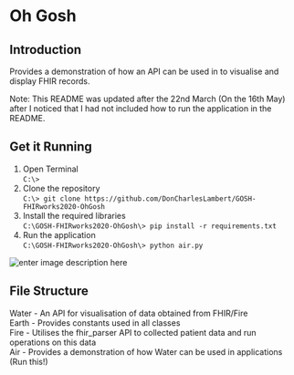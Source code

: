 # Oh Gosh

## Introduction
Provides a demonstration of how an API can be used in to visualise and display FHIR records.  

Note: This README was updated after the 22nd March (On the 16th May) after I noticed that I had not included how to run the application in the README.

## Get it Running
1. Open Terminal  
`C:\>` 
2. Clone the repository  
`C:\> git clone https://github.com/DonCharlesLambert/GOSH-FHIRworks2020-OhGosh`
3. Install the required libraries  
`C:\GOSH-FHIRworks2020-OhGosh\> pip install -r requirements.txt`
4. Run the application  
`C:\GOSH-FHIRworks2020-OhGosh\> python air.py`

![enter image description here](https://lh3.googleusercontent.com/btqv1GfMtulJoOr_LfwcC5rQmJxLKIA_AIA8fOQ-WRNkQGXvXwlMsM8XuJtPkqNWS_p-BQCjYwHtR1KQ-OJ6OGfbYhN5CupBAW0t6NiWWI2zP0T4xMn77RScwR_TZbFu_Svw1zVHwPYiG96dpTHpP_6pRH6p582O9_Xm6Tbr5T2N9Dqcj0Erx6WCPb6vLWv5Js5_Ki0pgD5vKKwZ-t2KmFeFnufq7EUgKZiL_Ld9XobaC0mBKC1Kr1XAgOG775nM2q6OId7of1dkX-6cOb82Eze04wxFnyPQ-eP_azw5OJ6va2_1FwEuGaCyqMM4YMJmSXItxzE1fsYV9ROROvOe7w0lv78FkMSOSajPJwQz7yz9Wzuro9FgUMovd-q_sNZxqXglLeebyxVbTbXYmtl_hRnfBFgCOZsqakGs2QcAHd-iDbXRpiXsvIS3Z0cykshnfuZ_xe4fzvsOB_sHlkbfHzyWe2_04690i-iG_T-5yh4quI0uQtZpbg6wpBMXVFusC6KfGVvsJ8Akc6h7_Rr_sBTJyjECBiwmvU9NVu9h8o6z-HDGcS4Hh_BwUaPqBVQhZVBwkI1u8yqJF0XpTmpHZsylqjVFskKLySHRQTQSpMK4ge-SKn8drKMXJUwp3Frt8ry05ojOXl8Pga-mZlxIwvJPkJXGWpLlSTV_gd6NK7kE5LYyQi9JzeOkfRAdVQ=w1337-h891-no?authuser=0)

## File Structure
Water - An API for visualisation of data obtained from FHIR/Fire  
Earth - Provides constants used in all classes  
Fire - Utilises the fhir_parser API to collected patient data and run operations on this data  
Air - Provides a demonstration of how Water can be used in applications (Run this!)  
